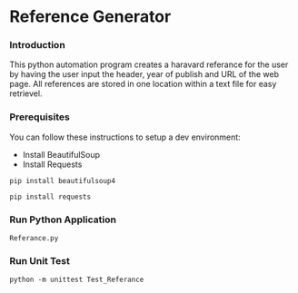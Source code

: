 # Reference Generator

### Introduction
This python automation program creates a haravard referance for the user by having the user input the header, year of publish and URL of the web page. All references are stored in one location within a text file for easy retrievel.

### Prerequisites

You can follow these instructions to setup a dev environment:

- Install BeautifulSoup
- Install Requests

```
pip install beautifulsoup4
```

```
pip install requests
```

### Run Python Application
```
Referance.py
```

### Run Unit Test
```
python -m unittest Test_Referance
```
